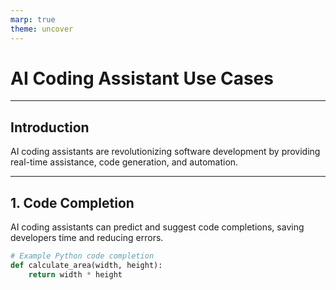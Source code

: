 ```yaml
---
marp: true
theme: uncover
---
```


# AI Coding Assistant Use Cases

---

## Introduction

AI coding assistants are revolutionizing software development by providing real-time assistance, code generation, and automation.

---

## 1. Code Completion

AI coding assistants can predict and suggest code completions, saving developers time and reducing errors.

```python
# Example Python code completion
def calculate_area(width, height):
    return width * height